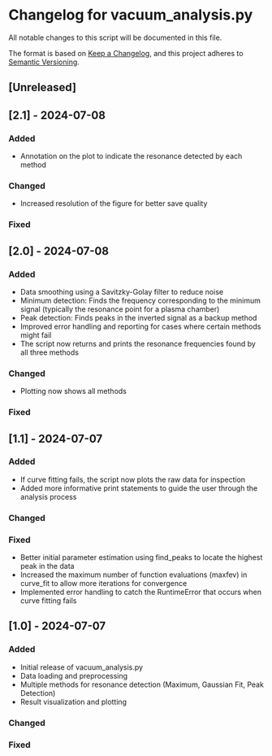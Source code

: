 # Changelog for vacuum_analysis.py

All notable changes to this script will be documented in this file.

The format is based on [Keep a Changelog](https://keepachangelog.com/en/1.0.0/),
and this project adheres to [Semantic Versioning](https://semver.org/spec/v2.0.0.html).

## [Unreleased]

## [2.1] - 2024-07-08
### Added
- Annotation on the plot to indicate the resonance detected by each method

### Changed
- Increased resolution of the figure for better save quality

### Fixed

## [2.0] - 2024-07-08
### Added
- Data smoothing using a Savitzky-Golay filter to reduce noise
- Minimum detection: Finds the frequency corresponding to the minimum signal (typically the resonance point for a plasma chamber)
- Peak detection: Finds peaks in the inverted signal as a backup method
- Improved error handling and reporting for cases where certain methods might fail
- The script now returns and prints the resonance frequencies found by all three methods

### Changed
- Plotting now shows all methods

### Fixed

## [1.1] - 2024-07-07
### Added
- If curve fitting fails, the script now plots the raw data for inspection
- Added more informative print statements to guide the user through the analysis process

### Changed

### Fixed
- Better initial parameter estimation using find_peaks to locate the highest peak in the data
- Increased the maximum number of function evaluations (maxfev) in curve_fit to allow more iterations for convergence
- Implemented error handling to catch the RuntimeError that occurs when curve fitting fails

## [1.0] - 2024-07-07
### Added
- Initial release of vacuum_analysis.py
- Data loading and preprocessing
- Multiple methods for resonance detection (Maximum, Gaussian Fit, Peak Detection)
- Result visualization and plotting

### Changed

### Fixed